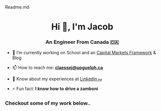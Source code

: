 Readme.md

<h1 align="center">Hi 👋, I'm Jacob</h1>
<h3 align="center">An Engineer From Canada 🇨🇦</h3>

- 🔭 I’m currently working on School and an [Capital Markets Framework](https://github.com/Claessens14/Engineering--Capital-Markets) & Blog

<!-- - 📝 I regulary write articles on [___](___) -->

- 📫 How to reach me: **claessej@uoguelph.ca**

- 📄 Know about my experiences at [Linkedin <a href="https://linkedin.com/in/https://www.linkedin.com/in/jacob-claessens-890504134/" target="blank"><img align="center" src="https://cdn.jsdelivr.net/npm/simple-icons@3.0.1/icons/linkedin.svg" alt="https://www.linkedin.com/in/jacob-claessens-890504134/" height="13" width="16" /></a>](https://www.linkedin.com/in/jacob-claessens-890504134/)

- ⚡ Fun fact: **I know how to drive a zamboni**  <img align="center" src="https://p7.hiclipart.com/preview/442/227/701/ice-resurfacer-zamboni-company-the-zamboni-ice-hockey-machine-others.jpg"  height="13" width="16" />
<!--
<h3 align="left">Connect with me:</h3>
<p align="left">
<a href="https://twitter.com/___" target="blank"><img align="center" src="https://cdn.jsdelivr.net/npm/simple-icons@3.0.1/icons/twitter.svg" alt="___" height="30" width="40" /></a> 
<a href="https://linkedin.com/in/https://www.linkedin.com/in/jacob-claessens-890504134/" target="blank"><img align="center" src="https://cdn.jsdelivr.net/npm/simple-icons@3.0.1/icons/linkedin.svg" alt="https://www.linkedin.com/in/jacob-claessens-890504134/" height="30" width="40" /></a>
</p> 
-->
<h3 align="left">Checkout some of my work below..</h3>
